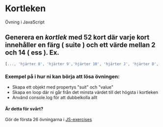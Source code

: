 # Kortleken
Övning i JavaScript

## Generera en *kortlek* med 52 kort där varje kort innehåller en färg ( suite ) och ett värde mellan 2 och 14 ( ess ). Ex.

```javascript
[..., 'hjärter 8', 'hjärter 9','hjärter 10', 'hjärter J', 'hjärter D', 'hjärter K', 'hjärter A', 'klöver 2', 'klöver 3', 'klöver 4', ...]
```


### Exempel på i hur ni kan börja att lösa övningen:
* Skapa ett objekt med propertys "suit" och "value"
* Skapa en loop där ni går från det minsta värdet till det högsta i kortleken
* Använd console.log för att dubbelkolla allt


#### Är detta för svårt?
Gör de första 26 övningarna i [JS-exercises](https://github.com/BFU-2023/JS-exercises)
